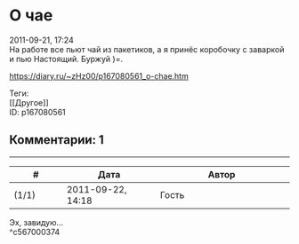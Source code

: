 О чае
=====

  
2011-09-21, 17:24  
 На работе все пьют чай из пакетиков, а я принёс коробочку с заваркой и пью Настоящий. Буржуй )=.   
  
<https://diary.ru/~zHz00/p167080561_o-chae.htm>  
  
Теги:  
[[Другое]]  
ID: p167080561  


Комментарии: 1
--------------

  


---



|         #         |              Дата              |                     Автор                     |           ID           |
| --- | --- | --- | --- |
| (1/1) | 2011-09-22, 14:18 | Гость | c567000374 |

  
 Эх, завидую...   
 ^c567000374